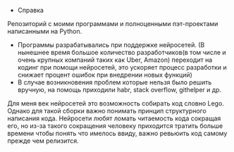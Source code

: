 * Справка

Репозиторий с моими программами и полноценными пэт-проектами написанными на Python.

- Программы разрабатывались при поддержке нейросетей.
(В нынешнее время большое количество разработчиков(в том числе и очень крупных компаний таких как Uber, Amazon) переходит на кодинг при помощи нейросетей, это ускоряет процесс разработки и снижает процент ошибок при внедрении новых функций)
- В случае возникновения проблем которые нельзя было решить вручную, на помощь приходили habr, stack overflow, githelper и др.

Для меня век нейросетей это возможность собирать код словно Lego. Однако для такой сборки важно понимать принцип структурного написания кода. Нейросети любят ломать читаемость кода сокращая его, но из-за такого сокращения человеку приходится тратить больше времени чтобы понять что имелось ввиду, важно ревьюить код самому прежде чем релизится.
